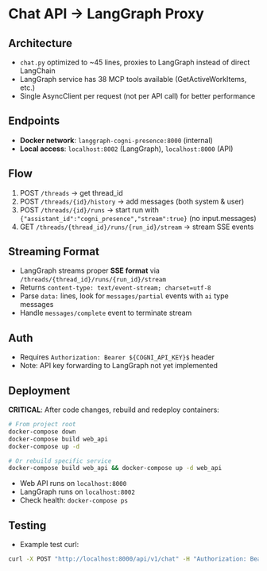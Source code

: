 # Chat API → LangGraph Proxy

## Architecture
- `chat.py` optimized to ~45 lines, proxies to LangGraph instead of direct LangChain
- LangGraph service has 38 MCP tools available (GetActiveWorkItems, etc.)
- Single AsyncClient per request (not per API call) for better performance

## Endpoints
- **Docker network**: `langgraph-cogni-presence:8000` (internal)
- **Local access**: `localhost:8002` (LangGraph), `localhost:8000` (API)

## Flow
1. POST `/threads` → get thread_id
2. POST `/threads/{id}/history` → add messages (both system & user)
3. POST `/threads/{id}/runs` → start run with `{"assistant_id":"cogni_presence","stream":true}` (no input.messages)
4. GET `/threads/{thread_id}/runs/{run_id}/stream` → stream SSE events

## Streaming Format
- LangGraph streams proper **SSE format** via `/threads/{thread_id}/runs/{run_id}/stream`
- Returns `content-type: text/event-stream; charset=utf-8`
- Parse `data:` lines, look for `messages/partial` events with `ai` type messages
- Handle `messages/complete` event to terminate stream

## Auth
- Requires `Authorization: Bearer ${COGNI_API_KEY}$` header
- Note: API key forwarding to LangGraph not yet implemented

## Deployment
**CRITICAL**: After code changes, rebuild and redeploy containers:

```bash
# From project root
docker-compose down
docker-compose build web_api
docker-compose up -d

# Or rebuild specific service
docker-compose build web_api && docker-compose up -d web_api
```

- Web API runs on `localhost:8000`
- LangGraph runs on `localhost:8002`
- Check health: `docker-compose ps`

## Testing
- Example test curl:
```bash
curl -X POST "http://localhost:8000/api/v1/chat" -H "Authorization: Bearer ${COGNI_API_KEY}" -H "Content-Type: application/json" -d '{"message": "Hello - this is a test user message"}'
```